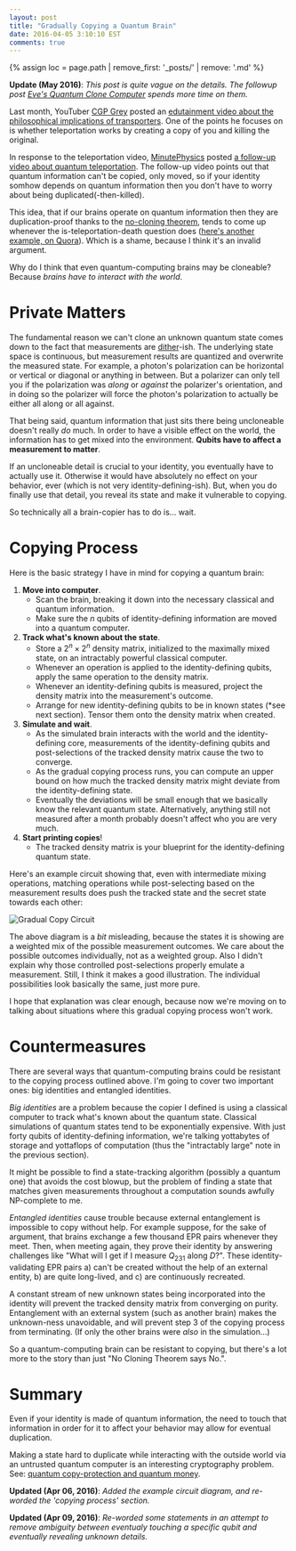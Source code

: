```yaml
---
layout: post
title: "Gradually Copying a Quantum Brain"
date: 2016-04-05 3:10:10 EST
comments: true
---
```


{% assign loc = page.path | remove_first: '_posts/' | remove: '.md' %}

**Update (May 2016)**: *This post is quite vague on the details. The followup post [Eve's Quantum Clone Computer](http://algorithmicassertions.com/2016/04/05/copying-a-quantum-brain.html) spends more time on them.*

Last month, YouTuber [CGP Grey](https://www.youtube.com/user/CGPGrey/videos) posted an [edutainment video about the philosophical implications of transporters](https://www.youtube.com/watch?v=nQHBAdShgYI).
One of the points he focuses on is whether teleportation works by creating a copy of you and killing the original.

In response to the teleportation video, [MinutePhysics](https://www.youtube.com/user/minutephysics/videos) posted [a follow-up video about quantum teleportation](https://www.youtube.com/watch?v=dAaHHGHuy1c).
The follow-up video points out that quantum information can't be copied, only moved, so if your identity somhow depends on quantum information then you don't have to worry about being duplicated(-then-killed).

This idea, that if our brains operate on quantum information then they are duplication-proof thanks to the [no-cloning theorem](https://en.wikipedia.org/wiki/No-cloning_theorem), tends to come up whenever the is-teleportation-death question does ([here's another example, on Quora](https://www.quora.com/If-teleportation-is-simply-cloning-arent-you-actually-dying-when-you-teleport)).
Which is a shame, because I think it's an invalid argument.

Why do I think that even quantum-computing brains may be cloneable?
Because *brains have to interact with the world*.

# Private Matters

The fundamental reason we can't clone an unknown quantum state comes down to the fact that measurements are [dither](https://en.wikipedia.org/wiki/Dither)-ish.
The underlying state space is continuous, but measurement results are quantized and overwrite the measured state.
For example, a photon's polarization can be horizontal or vertical or diagonal or anything in between.
But a polarizer can only tell you if the polarization was *along* or *against* the polarizer's orientation, and in doing so the polarizer will force the photon's polarization to actually be either all along or all against.

That being said, quantum information that just sits there being uncloneable doesn't really *do* much.
In order to have a visible effect on the world, the information has to get mixed into the environment.
**Qubits have to affect a measurement to matter**.

If an uncloneable detail is crucial to your identity, you eventually have to actually use it.
Otherwise it would have absolutely no effect on your behavior, ever (which is not very identity-defining-ish).
But, when you do finally use that detail, you reveal its state and make it vulnerable to copying.

So technically all a brain-copier has to do is... wait.

# Copying Process

Here is the basic strategy I have in mind for copying a quantum brain:

1. **Move into computer**.
    - Scan the brain, breaking it down into the necessary classical and quantum information.
    - Make sure the $n$ qubits of identity-defining information are moved into a quantum computer.
2. **Track what's known about the state**.
    - Store a $2^n \times 2^n$ density matrix, initialized to the maximally mixed state, on an intractably powerful classical computer.
    - Whenever an operation is applied to the identity-defining qubits, apply the same operation to the density matrix.
    - Whenever an identity-defining qubits is measured, project the density matrix into the measurement's outcome.
    - Arrange for new identity-defining qubits to be in known states (*see next section).
        Tensor them onto the density matrix when created.
3. **Simulate and wait**.
    - As the simulated brain interacts with the world and the identity-defining core, measurements of the identity-defining qubits and post-selections of the tracked density matrix cause the two to converge.
    - As the gradual copying process runs, you can compute an upper bound on how much the tracked density matrix might deviate from the identity-defining state.
    - Eventually the deviations will be small enough that we basically know the relevant quantum state.
        Alternatively, anything still not measured after a month probably doesn't affect who you are very much.
4. **Start printing copies**!
    - The tracked density matrix is your blueprint for the identity-defining quantum state.

Here's an example circuit showing that, even with intermediate mixing operations, matching operations while post-selecting based on the measurement results does push the tracked state and the secret state towards each other:

<img src="/assets/{{ loc }}/gradual-copy-circuit.png" alt="Gradual Copy Circuit" style="max-width: 100%;"/>

The above diagram is a *bit* misleading, because the states it is showing are a weighted mix of the possible measurement outcomes.
We care about the possible outcomes individually, not as a weighted group.
Also I didn't explain why those controlled post-selections properly emulate a measurement.
Still, I think it makes a good illustration.
The individual possibilities look basically the same, just more pure.

I hope that explanation was clear enough, because now we're moving on to talking about situations where this gradual copying process won't work.

# Countermeasures

There are several ways that quantum-computing brains could be resistant to the copying process outlined above.
I'm going to cover two important ones: big identities and entangled identities.

*Big identities* are a problem because the copier I defined is using a classical computer to track what's known about the quantum state.
Classical simulations of quantum states tend to be exponentially expensive.
With just forty qubits of identity-defining information, we're talking yottabytes of storage and yottaflops of computation (thus the "intractably large" note in the previous section).

It might be possible to find a state-tracking algorithm (possibly a quantum one) that avoids the cost blowup, but the problem of finding a state that matches given measurements throughout a computation sounds awfully NP-complete to me.

*Entangled identities* cause trouble because external entanglement is impossible to copy without help.
For example suppose, for the sake of argument, that brains exchange a few thousand EPR pairs whenever they meet.
Then, when meeting again, they prove their identity by answering challenges like "What will I get if I measure $Q_{231}$ along $D$?".
These identity-validating EPR pairs a) can't be created without the help of an external entity, b) are quite long-lived, and c) are continuously recreated.

A constant stream of new unknown states being incorporated into the identity will prevent the tracked density matrix from converging on purity.
Entanglement with an external system (such as another brain) makes the unknown-ness unavoidable, and will prevent step 3 of the copying process from terminating.
(If only the other brains were *also* in the simulation...)

So a quantum-computing brain can be resistant to copying, but there's a lot more to the story than just "No Cloning Theorem says No.".

# Summary

Even if your identity is made of quantum information, the need to touch that information in order for it to affect your behavior may allow for eventual duplication.

Making a state hard to duplicate while interacting with the outside world via an untrusted quantum computer is an interesting cryptography problem.
See: [quantum copy-protection and quantum money](http://arxiv.org/abs/1110.5353).

**Updated (Apr 06, 2016)**: *Added the example circuit diagram, and re-worded the 'copying process' section.*

**Updated (Apr 09, 2016)**: *Re-worded some statements in an attempt to remove ambiguity between eventualy touching a specific qubit and eventually revealing unknown details.*